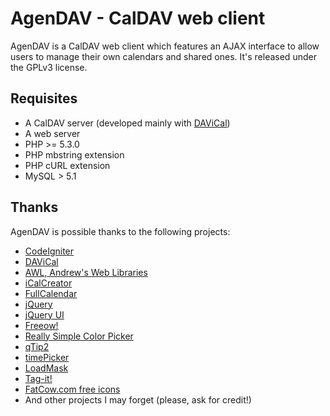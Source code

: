 AgenDAV - CalDAV web client
===========================

AgenDAV is a CalDAV web client which features an AJAX interface to allow
users to manage their own calendars and shared ones. It's released under
the GPLv3 license.

Requisites
----------

* A CalDAV server (developed mainly with [DAViCal](http://www.davical.org/))
* A web server
* PHP >= 5.3.0
* PHP mbstring extension
* PHP cURL extension
* MySQL > 5.1

Thanks
------

AgenDAV is possible thanks to the following projects:

* [CodeIgniter](http://codeigniter.com)
* [DAViCal](http://www.davical.org/)
* [AWL, Andrew's Web Libraries](http://andrew.mcmillan.net.nz/projects/awl)
* [iCalCreator](http://www.kigkonsult.se/iCalcreator/)
* [FullCalendar](http://arshaw.com/fullcalendar/)
* [jQuery](http://jquery.com)
* [jQuery UI](http://jqueryui.com)
* [Freeow!](http://pjdietz.com/jquery-plugins/freeow/)
* [Really Simple Color Picker](http://laktek.com/2008/10/27/really-simple-color-picker-in-jquery/)
* [qTip2](http://craigsworks.com/projects/qtip2/)
* [timePicker](https://github.com/perifer/timePicker)
* [LoadMask](http://code.google.com/p/jquery-loadmask/)
* [Tag-it!](http://aehlke.github.com/tag-it/)
* [FatCow.com free icons](http://www.fatcow.com/free-icons)
* And other projects I may forget (please, ask for credit!)
